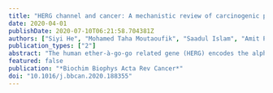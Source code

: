 ```yaml
---
title: "HERG channel and cancer: A mechanistic review of carcinogenic processes and therapeutic potential."
date: 2020-04-01
publishDate: 2020-07-10T06:21:58.704381Z
authors: ["Siyi He", "Mohamed Taha Moutaoufik", "Saadul Islam", "Amit Persad", "Adam Wu", "Khaled A Aly", "Humphrey Fonge", "Mohan Babu", "Francisco S Cayabyab"]
publication_types: ["2"]
abstract: "The human ether-à-go-go related gene (HERG) encodes the alpha subunit of Kv11.1, which is a voltage-gated K+ channel protein mainly expressed in heart and brain tissue. HERG plays critical role in cardiac repolarization, and mutations in HERG can cause long QT syndrome. More recently, evidence has emerged that HERG channels are aberrantly expressed in many kinds of cancer cells and play important roles in cancer progression. HERG could therefore be a potential biomarker for cancer and a possible molecular target for anticancer drug design. HERG affects a number of cellular processes, including cell proliferation, apoptosis, angiogenesis and migration, any of which could be affected by dysregulation of HERG. This review provides an overview of available information on HERG channel as it relates to cancer, with focus on the mechanism by which HERG influences cancer progression. Molecular docking attempts suggest two possible protein-protein interactions of HERG with the ß1-integrin receptor and the transcription factor STAT-1 as novel HERG-directed therapeutic targeting which avoids possible cardiotoxicity. The role of epigenetics in regulating HERG channel expression and activity in cancer will also be discussed. Finally, given its inherent extracellular accessibility as an ion channel, we discuss regulatory roles of this molecule in cancer physiology and therapeutic potential. Future research should be directed to explore the possibilities of therapeutic interventions targeting HERG channels while minding possible complications."
featured: false
publication: "*Biochim Biophys Acta Rev Cancer*"
doi: "10.1016/j.bbcan.2020.188355"
---
```


